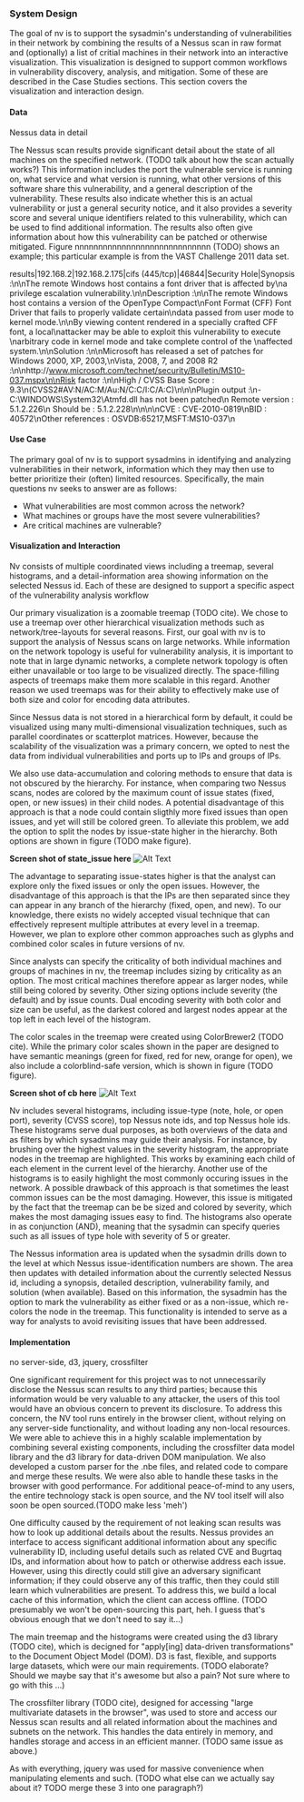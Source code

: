 ### System Design

The goal of nv is to support the sysadmin's understanding of vulnerabilities in their network by combining the results of a Nessus scan in raw format and (optionally) a list of critial machines in their network into an interactive visualization. This visualization is designed to support common workflows in vulnerability discovery, analysis, and mitigation. Some of these are described in the Case Studies sections. This section covers the visualization and interaction design.

#### Data
Nessus data in detail

The Nessus scan results provide significant detail about the state of all machines on the specified network. (TODO talk about how the scan actually works?) This information includes the port the vulnerable service is running on, what service and what version is running, what other versions of this software share this vulnerability, and a general description of the vulnerability. These results also indicate whether this is an actual vulnerability or just a general security notice, and it also provides a severity score and several unique identifiers related to this vulnerability, which can be used to find additional information. The results also often give information about how this vulnerability can be patched or otherwise mitigated. Figure nnnnnnnnnnnnnnnnnnnnnnnnnnnnn (TODO) shows an example; this particular example is from the VAST Challenge 2011 data set.

results|192.168.2|192.168.2.175|cifs (445/tcp)|46844|Security Hole|Synopsis :\n\nThe remote Windows host contains a font driver that is affected by\na privilege escalation vulnerability.\n\nDescription :\n\nThe remote Windows host contains a version of the OpenType Compact\nFont Format (CFF) Font Driver that fails to properly validate certain\ndata passed from user mode to kernel mode.\n\nBy viewing content rendered in a specially crafted CFF font, a local\nattacker may be able to exploit this vulnerability to execute \narbitrary code in kernel mode and take complete control of the \naffected system.\n\nSolution :\n\nMicrosoft has released a set of patches for Windows 2000, XP, 2003,\nVista, 2008, 7, and 2008 R2 :\n\nhttp://www.microsoft.com/technet/security/Bulletin/MS10-037.mspx\n\nRisk factor :\n\nHigh / CVSS Base Score : 9.3\n(CVSS2#AV:N/AC:M/Au:N/C:C/I:C/A:C)\n\n\nPlugin output :\n- C:\\WINDOWS\\System32\\Atmfd.dll has not been patched\n    Remote version : 5.1.2.226\n    Should be : 5.1.2.228\n\n\n\nCVE : CVE-2010-0819\nBID : 40572\nOther references : OSVDB:65217,MSFT:MS10-037\n

#### Use Case
The primary goal of nv is to support sysadmins in identifying and analyzing vulnerabilities in their network, information which they may then use to better prioritize their (often) limited resources.
Specifically, the main questions nv seeks to answer are as follows:

- What vulnerabilities are most common across the network?
- What machines or groups have the most severe vulnerabilities?
- Are critical machines are vulnerable?

#### Visualization and Interaction
Nv consists of multiple coordinated views including a treemap, several histograms, and a detail-information area showing information on the selected Nessus id. Each of these are designed to support a specific aspect of the vulnerability analysis workflow

Our primary visualization is a zoomable treemap (TODO cite). We chose to use a treemap over other hierarchical visualization methods such as network/tree-layouts for several reasons. First, our goal with nv is to support the analysis of Nessus scans on large networks. While information on the network topology is useful for vulnerability analysis, it is important to note that in large dynamic networks, a complete network topology is often either unavailable or too large to be visualized directly. The space-filling aspects of treemaps make them more scalable in this regard. Another reason we used treemaps was for their ability to effectively make use of both size and color for encoding data attributes.

Since Nessus data is not stored in a hierarchical form by default, it could be visualized using many multi-dimensional visualization techniques, such as parallel coordinates or scatterplot matrices. However, because the scalability of the visualization was a primary concern, we opted to nest the data from individual vulnerabilities and ports up to IPs and groups of IPs. 

We also use data-accumulation and coloring methods to ensure that data is not obscured by the hierarchy. For instance, when comparing two Nessus scans, nodes are colored by the maximum count of issue states (fixed, open, or new issues) in their child nodes. A potential disadvantage of this approach is that a node could contain sligthly more fixed issues than open issues, and yet will still be colored green. To alleviate this problem, we add the option to split the nodes by issue-state higher in the hierarchy. Both options are shown in figure (TODO make figure). 


**Screen shot of state_issue here**
![Alt Text](screenshots/state_issue.png)

The advantage to separating issue-states higher is that the analyst can explore only the fixed issues or only the open issues. However, the disadvantage of this approach is that the IPs are then separated since they can appear in any branch of the hierarchy (fixed, open, and new). To our knowledge, there exists no widely accepted visual technique that can effectively represent multiple attributes at every level in a treemap. However, we plan to explore other common approaches such as glyphs and combined color scales in future versions of nv. 

Since analysts can specify the criticality of both individual machines and groups of machines in nv, the treemap includes sizing by criticality as an option. The most critical machines therefore appear as larger nodes, while still being colored by severity. Other sizing options include severity (the default) and by issue counts. Dual encoding severity with both color and size can be useful, as the darkest colored and largest nodes appear at the top left in each level of the histogram.

The color scales in the treemap were created using ColorBrewer2 (TODO cite). While the primary color scales shown in the paper are designed to have semantic meanings (green for fixed, red for new, orange for open), we also include a colorblind-safe version, which is shown in figure (TODO figure). 

**Screen shot of cb here**
![Alt Text](screenshots/cb_version_both.png)

Nv includes several histograms, including issue-type (note, hole, or open port), severity (CVSS score), top Nessus note ids, and top Nessus hole ids. These histograms serve dual purposes, as both overviews of the data and as filters by which sysadmins may guide their analysis. For instance, by brushing over the highest values in the severity histogram, the appropriate nodes in the treemap are highlighted. This works by examining each child of each element in the current level of the hierarchy. Another use of the histograms is to easily highlight the most commonly occuring issues in the network. A possible drawback of this approach is that sometimes the least common issues can be the most damaging. However, this issue is mitigated by the fact that the treemap can be be sized and colored by severity, which makes the most damaging issues easy to find. The histograms also operate in as conjunction (AND), meaning that the sysadmin can specify queries such as all issues of type hole with severity of 5 or greater.

The Nessus information area is updated when the sysadmin drills down to the level at which Nessus issue-identification numbers are shown. The area then updates with detailed information about the currently selected Nessus id, including a synopsis, detailed description, vulnerability family, and solution (when available). Based on this information, the sysadmin has the option to mark the vulnerability as either fixed or as a non-issue, which re-colors the node in the treemap. This functionality is intended to serve as a way for analysts to avoid revisiting issues that have been addressed. 

#### Implementation

no server-side, d3, jquery, crossfilter

One significant requirement for this project was to not unnecessarily disclose the Nessus scan results to any third parties; because this information would be very valuable to any attacker, the users of this tool would have an obvious concern to prevent its disclosure. To address this concern, the NV tool runs entirely in the browser client, without relying on any server-side functionality, and without loading any non-local resources. We were able to achieve this in a highly scalable implementation by combining several existing components, including the crossfilter data model library and the d3 library for data-driven DOM manipulation. We also developed a custom parser for the .nbe files, and related code to compare and merge these results.  We were also able to handle these tasks in the browser with good performance. For additional peace-of-mind to any users, the entire technology stack is open source, and the NV tool itself will also soon be open sourced.(TODO make less 'meh')

One difficulty caused by the requirement of not leaking scan results was how to look up additional details about the results. Nessus provides an interface to access significant additional information about any specific vulnerability ID, including useful details such as related CVE and Bugrtaq IDs, and information about how to patch or otherwise address each issue. However, using this directly could still give an adversary significant information; if they could observe any of this traffic, then they could still learn which vulnerabilities are present. To address this, we build a local cache of this information, which the client can access offline. (TODO presumably we won't be open-sourcing this part, heh. I guess that's obvious enough that we don't need to say it...)

The main treemap and the histograms were created using the d3 library (TODO cite), which is decigned for "apply[ing] data-driven transformations" to the Document Object Model (DOM).  D3 is fast, flexible, and supports large datasets, which were our main requirements. (TODO elaborate?  Should we maybe say that it's awesome but also a pain?  Not sure where to go with this ...)

The crossfilter library (TODO cite), designed for accessing "large multivariate datasets in the browser", was used to store and access our Nessus scan results and all related information about the machines and subnets on the network.  This handles the data entirely in memory, and handles storage and access in an efficient manner.  (TODO same issue as above.)

As with everything, jquery was used for massive convenience when manipulating elements and such. (TODO what else can we actually say about it?  TODO merge these 3 into one paragraph?)

